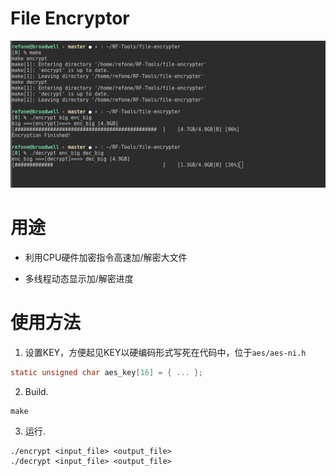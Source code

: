 # File Encryptor

![](../image/file-encryptor.png)

# 用途

* 利用CPU硬件加密指令高速加/解密大文件

* 多线程动态显示加/解密进度

# 使用方法

1. 设置KEY，方便起见KEY以硬编码形式写死在代码中，位于```aes/aes-ni.h```
```c
static unsigned char aes_key[16] = { ... };
```

2. Build.
```
make
```

3. 运行.
```
./encrypt <input_file> <output_file>
./decrypt <input_file> <output_file>
```

